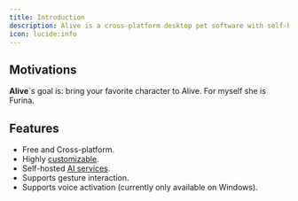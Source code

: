 ```yaml
---
title: Introduction
description: Alive is a cross-platform desktop pet software with self-hosted AI services.
icon: lucide:info
---
```


## Motivations

**Alive**`s goal is: bring your favorite character to Alive. For myself she is Furina.

## Features

- Free and Cross-platform.
- Highly [customizable](/).
- Self-hosted [AI services](/).
- Supports gesture interaction.
- Supports voice activation (currently only available on Windows).